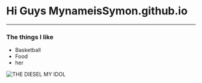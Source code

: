 # Hi Guys MynameisSymon.github.io
---
### The things I like
- Basketball
- Food
- her

![THE DIESEL MY IDOL](https://www.nba.com/players)
